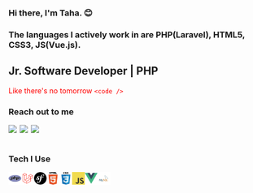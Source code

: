 ### Hi there, I'm Taha. :blush:

### The languages I actively work in are  PHP(Laravel), HTML5, CSS3, JS(Vue.js).

## Jr. Software Developer | PHP 



<font color="red"> Like there's no tomorrow `<code />` </font>

### Reach out to me 

[<img  width="22" src="https://unpkg.com/simple-icons@v4/icons/instagram.svg" align="left" />][instagram]
[<img  width="22" src="https://unpkg.com/simple-icons@v4/icons/twitter.svg" align="left" />][twitter]
[<img  width="22" src="https://unpkg.com/simple-icons@v4/icons/linkedin.svg" align="left" />][linkedIn]

<br />
<br />

### Tech I Use 

<div style="display:flex;">
  <img src="https://raw.githubusercontent.com/github/explore/56a826d05cf762b2b50ecbe7d492a839b04f3fbf/topics/php/php.png" width="25" height="25">
  <img src="https://raw.githubusercontent.com/github/explore/56a826d05cf762b2b50ecbe7d492a839b04f3fbf/topics/laravel/laravel.png" width="25" height="25">
   <img src="https://raw.githubusercontent.com/github/explore/56a826d05cf762b2b50ecbe7d492a839b04f3fbf/topics/symfony/symfony.png" width="25" height="25">
  <img src="https://raw.githubusercontent.com/github/explore/56a826d05cf762b2b50ecbe7d492a839b04f3fbf/topics/html/html.png" width="25" height="25">
  <img src="https://raw.githubusercontent.com/github/explore/56a826d05cf762b2b50ecbe7d492a839b04f3fbf/topics/css/css.png" width="25" height="25">
  <img src="https://raw.githubusercontent.com/github/explore/56a826d05cf762b2b50ecbe7d492a839b04f3fbf/topics/javascript/javascript.png" width="25" height="25">
  <img src="https://raw.githubusercontent.com/github/explore/56a826d05cf762b2b50ecbe7d492a839b04f3fbf/topics/vue/vue.png" width="25" height="25">
  <img src="https://raw.githubusercontent.com/github/explore/56a826d05cf762b2b50ecbe7d492a839b04f3fbf/topics/mysql/mysql.png" width="25" height="25">
</div>

[instagram]: https://www.instagram.com/ihftaha/
[twitter]: https://twitter.com/ZaruKondi
[linkedIn]: https://www.linkedin.com/in/taha-çalışkan-243b1520b/
